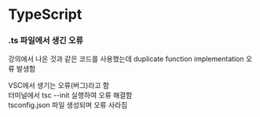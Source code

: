 # TypeScript

### .ts 파일에서 생긴 오류
강의에서 나온 것과 같은 코드를 사용했는데 duplicate function implementation 오류 발생함 <BR>

VSC에서 생기는 오류(버그)라고 함<BR>
터미널에서 tsc --init 실행하여 오류 해결함 <BR>
tsconfig.json 파일 생성되며 오류 사라짐

